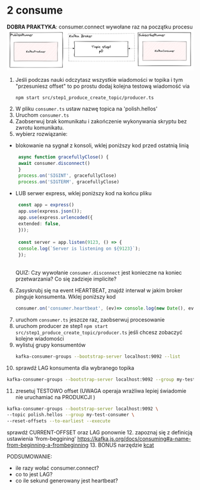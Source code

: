 # 2 consume
**DOBRA PRAKTYKA**: consumer.connect wywołane raz na początku procesu
![hero](../../docs/pics/kafka_step1_publish.png)
1. Jeśli podczas nauki odczytasz wszystkie wiadomości w topika i tym "przesuniesz offset" to po prostu dodaj kolejna testową wiadomość via
   ```shell
   npm start src/step1_produce_create_topic/producer.ts
   ```
2. W pliku `consumer.ts` ustaw nazwę topica na 'polish.hellos' 
3. Uruchom `consumer.ts`
4. Zaobserwuj brak komunikatu i zakończenie wykonywania skryptu bez zwrotu komunikatu.
5. wybierz rozwiązanie:
  - blokowanie na sygnał z konsoli, wklej poniższy kod przed ostatnią linią
    ```typescript
     async function gracefullyClose() {
     await consumer.disconnect()
     }
     process.on('SIGINT', gracefullyClose)
     process.on('SIGTERM', gracefullyClose)
     ```
  - LUB serwer express, wklej poniższy kod na końcu pliku
    ```typescript
     const app = express()
     app.use(express.json());
     app.use(express.urlencoded({
     extended: false,
     }));
     
     const server = app.listen(9123, () => {
     console.log(`Server is listening on ${9123}`);
     });
     
     ```
    QUIZ: Czy wywołanie `consumer.disconnect` jest konieczne na koniec przetwarzania? Co się zadzieje implicite? 
6. Zasyskrubj się na event HEARTBEAT, znajdź  interwał w jakim broker pinguje konsumenta. Wklej poniższy kod
   ```typescript
   consumer.on('consumer.heartbeat', (ev)=> console.log(new Date(), ev))
   ```
7. uruchom `consumer.ts` jeszcze raz, zaobserwuj procesowanie
8. uruchom producer ze step1 `npm start src/step1_produce_create_topic/producer.ts` jeśli chcesz zobaczyć kolejne wiadomości
9. wylistuj grupy konsumentów
   ```sh
   kafka-consumer-groups --bootstrap-server localhost:9092 --list
   ```
10. sprawdź LAG konsumenta dla wybranego topika
   ```sh
   kafka-consumer-groups --bootstrap-server localhost:9092 --group my-test-consumer --describe
   ```
11. zresetuj TESTOWO offset (UWAGA operaja wrażliwa lepiej świadomie nie uruchamiać na PRODUKCJI )
   ```sh
   kafka-consumer-groups --bootstrap-server localhost:9092 \
   --topic polish.hellos --group my-test-consumer \
   --reset-offsets --to-earliest --execute
   ```
   sprawdź CURRENT-OFFSET oraz LAG ponownie
12. zapoznaj się z definicją ustawienia 'from-beggining' https://kafka.js.org/docs/consuming#a-name-from-beginning-a-frombeginning
13. BONUS narzędzie [kcat](./cli_kcat.md)

PODSUMOWANIE:
- ile razy wołać consumer.connect?
- co to jest LAG?
- co ile sekund generowany jest heartbeat?
